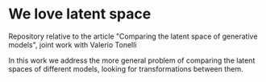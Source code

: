 # We love latent space
Repository relative to the article "Comparing the latent space of generative models", joint work with Valerio Tonelli

In this work we
address the more general problem of comparing the latent spaces of different models,
looking for transformations between them. 
